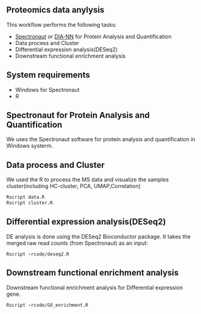 
## Proteomics data anylysis 

This workflow performs the following tasks:
- [Spectronaut](https://biognosys.com/resources/spectronaut-the-deepest-proteome-coverage-available/) or [DIA-NN](https://github.com/vdemichev/DiaNN) for Protein Analysis and Quantification
- Data process and Cluster
- Differential expression analysis(DESeq2)
- Downstream functional enrichment analysis

## System requirements
- Windows for Spectronaut
- R 


## Spectronaut for Protein Analysis and Quantification
We uses the Spectronaut software for protein analysis and quantification in Windows systerm.

## Data process and Cluster
We used the R to process the MS data and visualize the samples cluster(including HC-cluster, PCA, UMAP,Correlation)
``` bash
Rscript data.R
Rscript cluster.R
``` 

## Differential expression analysis(DESeq2)
DE analysis is done using the DESeq2 Bioconductor package. It takes the merged raw read counts (from Spectronaut) as an input:
```
Rscript ~rcode/deseq2.R
```

## Downstream functional enrichment analysis
Downstream functional enrichment analysis for Differential expression gene.
```
Rscript ~rcode/GO_enrichment.R
```
